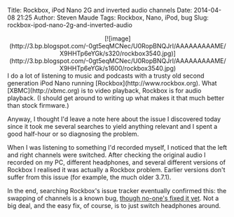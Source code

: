 Title: Rockbox, iPod Nano 2G and inverted audio channels
Date: 2014-04-08 21:25
Author: Steven Maude
Tags: Rockbox, Nano, iPod, bug
Slug: rockbox-ipod-nano-2g-and-inverted-audio

<div class="separator" style="clear: both; text-align: center;">
[![image](http://3.bp.blogspot.com/-0gt5eqMCNec/U0RopBNQJrI/AAAAAAAAAME/X9HHTp6eYGk/s320/rockbox3540.jpg)](http://3.bp.blogspot.com/-0gt5eqMCNec/U0RopBNQJrI/AAAAAAAAAME/X9HHTp6eYGk/s1600/rockbox3540.jpg)

</div>
I do a lot of listening to music and podcasts with a trusty old second
generation iPod Nano running [Rockbox](http://www.rockbox.org). What
[XBMC](http://xbmc.org) is to video playback, Rockbox is for audio
playback. (I should get around to writing up what makes it that much
better than stock firmware.)

Anyway, I thought I'd leave a note here about the issue I discovered
today since it took me several searches to yield anything relevant and I
spent a good half-hour or so diagnosing the problem.

When I was listening to something I'd recorded myself, I noticed that
the left and right channels were switched. After checking the original
audio I recorded on my PC, different headphones, and several different
versions of Rockbox I realised it was actually a Rockbox problem.
Earlier versions don't suffer from this issue (for example, the much
older 3.7.1).

In the end, searching Rockbox's issue tracker eventually confirmed this:
the swapping of channels is a known bug, [though no-one's fixed it
yet](http://www.rockbox.org/tracker/task/12708). Not a big deal, and the
easy fix, of course, is to just switch headphones around.

</p>

